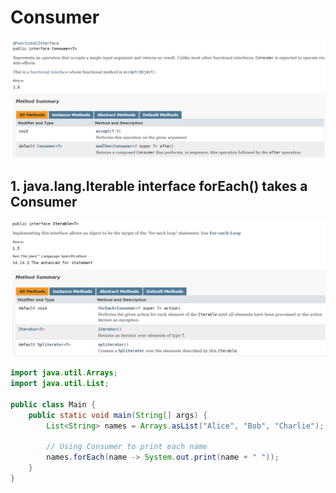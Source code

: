 # Consumer

!["Consumer interface"](../images/Consumer/consumer-interface.png?raw=true)

## 1. java.lang.Iterable interface forEach() takes a Consumer

!["forEach Consumer"](../images/Consumer/forEach-consumer.png?raw=true)

```java
import java.util.Arrays;
import java.util.List;

public class Main {
    public static void main(String[] args) {
        List<String> names = Arrays.asList("Alice", "Bob", "Charlie");

        // Using Consumer to print each name
        names.forEach(name -> System.out.print(name + " "));
    }
}
```